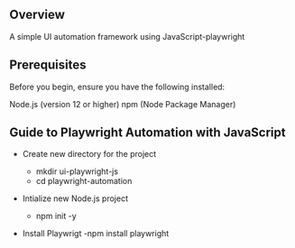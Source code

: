 ## Overview

A simple UI automation framework using JavaScript-playwright

## Prerequisites

Before you begin, ensure you have the following installed:

Node.js (version 12 or higher)
npm (Node Package Manager)

## Guide to Playwright Automation with JavaScript

- Create new directory for the project

  - mkdir ui-playwright-js
  - cd playwright-automation

- Intialize new Node.js project

  - npm init -y

- Install Playwrigt
  -npm install playwright
